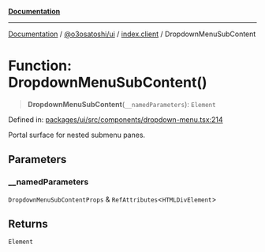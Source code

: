 [**Documentation**](../../../../README.md)

***

[Documentation](../../../../README.md) / [@o3osatoshi/ui](../../README.md) / [index.client](../README.md) / DropdownMenuSubContent

# Function: DropdownMenuSubContent()

> **DropdownMenuSubContent**(`__namedParameters`): `Element`

Defined in: [packages/ui/src/components/dropdown-menu.tsx:214](https://github.com/o3osatoshi/experiment/blob/04dfa58df6e48824a200a24d77afef7ce464e1ae/packages/ui/src/components/dropdown-menu.tsx#L214)

Portal surface for nested submenu panes.

## Parameters

### \_\_namedParameters

`DropdownMenuSubContentProps` & `RefAttributes`\<`HTMLDivElement`\>

## Returns

`Element`
